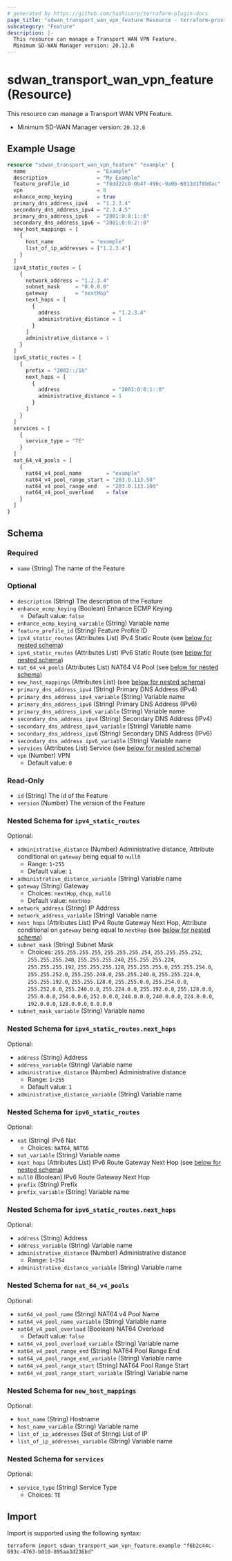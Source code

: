 ```yaml
---
# generated by https://github.com/hashicorp/terraform-plugin-docs
page_title: "sdwan_transport_wan_vpn_feature Resource - terraform-provider-sdwan"
subcategory: "Feature"
description: |-
  This resource can manage a Transport WAN VPN Feature.
  Minimum SD-WAN Manager version: 20.12.0
---
```


# sdwan_transport_wan_vpn_feature (Resource)

This resource can manage a Transport WAN VPN Feature.
  - Minimum SD-WAN Manager version: `20.12.0`

## Example Usage

```terraform
resource "sdwan_transport_wan_vpn_feature" "example" {
  name                       = "Example"
  description                = "My Example"
  feature_profile_id         = "f6dd22c8-0b4f-496c-9a0b-6813d1f8b8ac"
  vpn                        = 0
  enhance_ecmp_keying        = true
  primary_dns_address_ipv4   = "1.2.3.4"
  secondary_dns_address_ipv4 = "2.3.4.5"
  primary_dns_address_ipv6   = "2001:0:0:1::0"
  secondary_dns_address_ipv6 = "2001:0:0:2::0"
  new_host_mappings = [
    {
      host_name            = "example"
      list_of_ip_addresses = ["1.2.3.4"]
    }
  ]
  ipv4_static_routes = [
    {
      network_address = "1.2.3.4"
      subnet_mask     = "0.0.0.0"
      gateway         = "nextHop"
      next_hops = [
        {
          address                 = "1.2.3.4"
          administrative_distance = 1
        }
      ]
      administrative_distance = 1
    }
  ]
  ipv6_static_routes = [
    {
      prefix = "2002::/16"
      next_hops = [
        {
          address                 = "2001:0:0:1::0"
          administrative_distance = 1
        }
      ]
    }
  ]
  services = [
    {
      service_type = "TE"
    }
  ]
  nat_64_v4_pools = [
    {
      nat64_v4_pool_name        = "example"
      nat64_v4_pool_range_start = "203.0.113.50"
      nat64_v4_pool_range_end   = "203.0.113.100"
      nat64_v4_pool_overload    = false
    }
  ]
}
```

<!-- schema generated by tfplugindocs -->
## Schema

### Required

- `name` (String) The name of the Feature

### Optional

- `description` (String) The description of the Feature
- `enhance_ecmp_keying` (Boolean) Enhance ECMP Keying
  - Default value: `false`
- `enhance_ecmp_keying_variable` (String) Variable name
- `feature_profile_id` (String) Feature Profile ID
- `ipv4_static_routes` (Attributes List) IPv4 Static Route (see [below for nested schema](#nestedatt--ipv4_static_routes))
- `ipv6_static_routes` (Attributes List) IPv6 Static Route (see [below for nested schema](#nestedatt--ipv6_static_routes))
- `nat_64_v4_pools` (Attributes List) NAT64 V4 Pool (see [below for nested schema](#nestedatt--nat_64_v4_pools))
- `new_host_mappings` (Attributes List) (see [below for nested schema](#nestedatt--new_host_mappings))
- `primary_dns_address_ipv4` (String) Primary DNS Address (IPv4)
- `primary_dns_address_ipv4_variable` (String) Variable name
- `primary_dns_address_ipv6` (String) Primary DNS Address (IPv6)
- `primary_dns_address_ipv6_variable` (String) Variable name
- `secondary_dns_address_ipv4` (String) Secondary DNS Address (IPv4)
- `secondary_dns_address_ipv4_variable` (String) Variable name
- `secondary_dns_address_ipv6` (String) Secondary DNS Address (IPv6)
- `secondary_dns_address_ipv6_variable` (String) Variable name
- `services` (Attributes List) Service (see [below for nested schema](#nestedatt--services))
- `vpn` (Number) VPN
  - Default value: `0`

### Read-Only

- `id` (String) The id of the Feature
- `version` (Number) The version of the Feature

<a id="nestedatt--ipv4_static_routes"></a>
### Nested Schema for `ipv4_static_routes`

Optional:

- `administrative_distance` (Number) Administrative distance, Attribute conditional on `gateway` being equal to `null0`
  - Range: `1`-`255`
  - Default value: `1`
- `administrative_distance_variable` (String) Variable name
- `gateway` (String) Gateway
  - Choices: `nextHop`, `dhcp`, `null0`
  - Default value: `nextHop`
- `network_address` (String) IP Address
- `network_address_variable` (String) Variable name
- `next_hops` (Attributes List) IPv4 Route Gateway Next Hop, Attribute conditional on `gateway` being equal to `nextHop` (see [below for nested schema](#nestedatt--ipv4_static_routes--next_hops))
- `subnet_mask` (String) Subnet Mask
  - Choices: `255.255.255.255`, `255.255.255.254`, `255.255.255.252`, `255.255.255.248`, `255.255.255.240`, `255.255.255.224`, `255.255.255.192`, `255.255.255.128`, `255.255.255.0`, `255.255.254.0`, `255.255.252.0`, `255.255.248.0`, `255.255.240.0`, `255.255.224.0`, `255.255.192.0`, `255.255.128.0`, `255.255.0.0`, `255.254.0.0`, `255.252.0.0`, `255.240.0.0`, `255.224.0.0`, `255.192.0.0`, `255.128.0.0`, `255.0.0.0`, `254.0.0.0`, `252.0.0.0`, `248.0.0.0`, `240.0.0.0`, `224.0.0.0`, `192.0.0.0`, `128.0.0.0`, `0.0.0.0`
- `subnet_mask_variable` (String) Variable name

<a id="nestedatt--ipv4_static_routes--next_hops"></a>
### Nested Schema for `ipv4_static_routes.next_hops`

Optional:

- `address` (String) Address
- `address_variable` (String) Variable name
- `administrative_distance` (Number) Administrative distance
  - Range: `1`-`255`
  - Default value: `1`
- `administrative_distance_variable` (String) Variable name



<a id="nestedatt--ipv6_static_routes"></a>
### Nested Schema for `ipv6_static_routes`

Optional:

- `nat` (String) IPv6 Nat
  - Choices: `NAT64`, `NAT66`
- `nat_variable` (String) Variable name
- `next_hops` (Attributes List) IPv6 Route Gateway Next Hop (see [below for nested schema](#nestedatt--ipv6_static_routes--next_hops))
- `null0` (Boolean) IPv6 Route Gateway Next Hop
- `prefix` (String) Prefix
- `prefix_variable` (String) Variable name

<a id="nestedatt--ipv6_static_routes--next_hops"></a>
### Nested Schema for `ipv6_static_routes.next_hops`

Optional:

- `address` (String) Address
- `address_variable` (String) Variable name
- `administrative_distance` (Number) Administrative distance
  - Range: `1`-`254`
- `administrative_distance_variable` (String) Variable name



<a id="nestedatt--nat_64_v4_pools"></a>
### Nested Schema for `nat_64_v4_pools`

Optional:

- `nat64_v4_pool_name` (String) NAT64 v4 Pool Name
- `nat64_v4_pool_name_variable` (String) Variable name
- `nat64_v4_pool_overload` (Boolean) NAT64 Overload
  - Default value: `false`
- `nat64_v4_pool_overload_variable` (String) Variable name
- `nat64_v4_pool_range_end` (String) NAT64 Pool Range End
- `nat64_v4_pool_range_end_variable` (String) Variable name
- `nat64_v4_pool_range_start` (String) NAT64 Pool Range Start
- `nat64_v4_pool_range_start_variable` (String) Variable name


<a id="nestedatt--new_host_mappings"></a>
### Nested Schema for `new_host_mappings`

Optional:

- `host_name` (String) Hostname
- `host_name_variable` (String) Variable name
- `list_of_ip_addresses` (Set of String) List of IP
- `list_of_ip_addresses_variable` (String) Variable name


<a id="nestedatt--services"></a>
### Nested Schema for `services`

Optional:

- `service_type` (String) Service Type
  - Choices: `TE`

## Import

Import is supported using the following syntax:

```shell
terraform import sdwan_transport_wan_vpn_feature.example "f6b2c44c-693c-4763-b010-895aa3d236bd"
```

